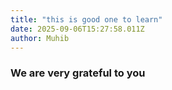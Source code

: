 ```yaml
---
title: "this is good one to learn"
date: 2025-09-06T15:27:58.011Z
author: Muhib
---
```



### We are very grateful to you